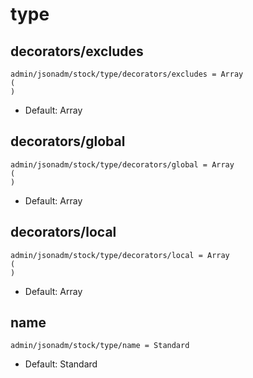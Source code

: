 
# type
## decorators/excludes

```
admin/jsonadm/stock/type/decorators/excludes = Array
(
)
```

* Default: Array


## decorators/global

```
admin/jsonadm/stock/type/decorators/global = Array
(
)
```

* Default: Array


## decorators/local

```
admin/jsonadm/stock/type/decorators/local = Array
(
)
```

* Default: Array


## name

```
admin/jsonadm/stock/type/name = Standard
```

* Default: Standard
